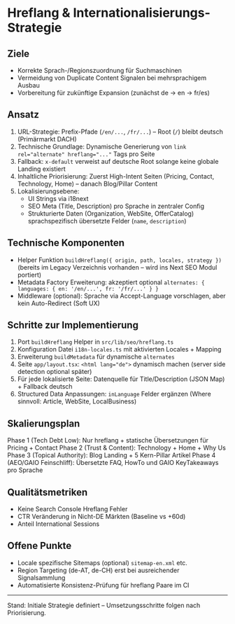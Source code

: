 # Hreflang & Internationalisierungs-Strategie

## Ziele
- Korrekte Sprach-/Regionszuordnung für Suchmaschinen
- Vermeidung von Duplicate Content Signalen bei mehrsprachigem Ausbau
- Vorbereitung für zukünftige Expansion (zunächst de → en → fr/es)

## Ansatz
1. URL-Strategie: Prefix-Pfade (`/en/...`, `/fr/...`) – Root (`/`) bleibt deutsch (Primärmarkt DACH)
2. Technische Grundlage: Dynamische Generierung von `link rel="alternate" hreflang="..."` Tags pro Seite
3. Fallback: `x-default` verweist auf deutsche Root solange keine globale Landing existiert
4. Inhaltliche Priorisierung: Zuerst High-Intent Seiten (Pricing, Contact, Technology, Home) – danach Blog/Pillar Content
5. Lokalisierungsebene:
   - UI Strings via i18next
   - SEO Meta (Title, Description) pro Sprache in zentraler Config
   - Strukturierte Daten (Organization, WebSite, OfferCatalog) sprachspezifisch übersetzte Felder (`name`, `description`)

## Technische Komponenten
- Helper Funktion `buildHreflang({ origin, path, locales, strategy })` (bereits im Legacy Verzeichnis vorhanden – wird ins Next SEO Modul portiert)
- Metadata Factory Erweiterung: akzeptiert optional `alternates: { languages: { en: '/en/...', fr: '/fr/...' } }`
- Middleware (optional): Sprache via Accept-Language vorschlagen, aber kein Auto-Redirect (Soft UX)

## Schritte zur Implementierung
1. Port `buildHreflang` Helper in `src/lib/seo/hreflang.ts`
2. Konfiguration Datei `i18n-locales.ts` mit aktivierten Locales + Mapping
3. Erweiterung `buildMetadata` für dynamische `alternates`
4. Seite `app/layout.tsx`: `<html lang="de">` dynamisch machen (server side detection optional später)
5. Für jede lokalisierte Seite: Datenquelle für Title/Description (JSON Map) + Fallback deutsch
6. Structured Data Anpassungen: `inLanguage` Felder ergänzen (Where sinnvoll: Article, WebSite, LocalBusiness)

## Skalierungsplan
Phase 1 (Tech Debt Low): Nur hreflang + statische Übersetzungen für Pricing + Contact
Phase 2 (Trust & Content): Technology + Home + Why Us
Phase 3 (Topical Authority): Blog Landing + 5 Kern-Pillar Artikel
Phase 4 (AEO/GAIO Feinschliff): Übersetzte FAQ, HowTo und GAIO KeyTakeaways pro Sprache

## Qualitätsmetriken
- Keine Search Console Hreflang Fehler
- CTR Veränderung in Nicht-DE Märkten (Baseline vs +60d)
- Anteil International Sessions

## Offene Punkte
- Locale spezifische Sitemaps (optional) `sitemap-en.xml` etc.
- Region Targeting (de-AT, de-CH) erst bei ausreichender Signalsammlung
- Automatisierte Konsistenz-Prüfung für hreflang Paare im CI

---
Stand: Initiale Strategie definiert – Umsetzungsschritte folgen nach Priorisierung.